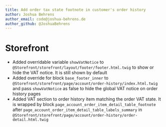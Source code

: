 ```yaml
---
title: Add order tax state footnote in customer's order history
author: Joshua Behrens
author_email: code@joshua-behrens.de
author_github: @JoshuaBehrens
---
```

# Storefront
* Added overridable variable `showVatNotice` to `@Storefront/storefront/layout/footer/footer.html.twig` to show or hide the VAT notice. It is still shown by default
* Added override for block `base_footer_inner` to `@Storefront/storefront/page/account/order-history/index.html.twig` and pass `showVatNotice` as false to hide the global VAT notice on order history pages
* Added VAT section to order history item matching the order VAT state. It is wrapped by block `page_account_order_item_detail_table_footnote` after `page_account_order_item_detail_table_labels_summary` in `@Storefront/storefront/page/account/order-history/order-detail.html.twig`
